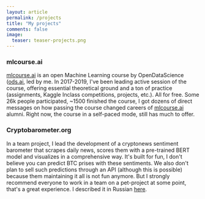 ```yaml
---
layout: article
permalink: /projects
title: "My projects"
comments: false
image:
  teaser: teaser-projects.png
---
```


### mlcourse.ai

[mlcourse.ai](https://mlcourse.ai) is an open Machine Learning course by OpenDataScience ([ods.ai](https://ods.ai), led by me. In 2017-2019, I've been leading active session of the course, offering essential theoretical ground and a ton of practice (assignments, Kaggle Inclass competitions, projects, etc.). All for free. Some 26k people participated, ~1500 finished the course, I got dozens of direct messages on how passing the course changed careers of [mlcourse.ai](https://mlcourse.ai)  alumni. Right now, the course in a self-paced mode, still has much to offer.

### Cryptobarometer.org

In a team project, I lead the development of a cryptonews sentiment barometer that scrapes daily news, scores them with a pre-trained BERT model and visualizes in a comprehensive way. It's built for fun, I don't believe you can predict BTC prises with these sentiments. We also don't plan to sell such predictions through an API (although this is possible) because them maintaining it all is not fun anymore. But I strongly recommend everyone to work in a team on a pet-project at some point, that's a great experience. I described it in Russian [here](https://habr.com/ru/company/ods/blog/673376/).